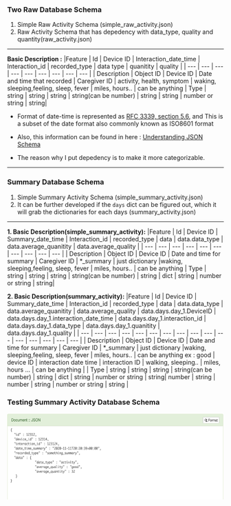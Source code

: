 ### Two Raw Database Schema
1. Simple Raw Activity Schema (simple_raw_activity.json)
2. Raw Activity Schema that has depedency with data_type, quality and quantity(raw_activity.json)
----
**Basic Description :** 
|Feature      |       Id      | Device ID | Interaction_date_time       | Interaction_id | recorded_type             | data type | quanitity | quality |
| ---         |      ---      | ---       | ---                         |      ---       |   ---                     | ---       | ---       | ---     |
| Description | Object ID     | Device ID | Date and time that recorded | Caregiver ID   | activity, health, symptom | waking, sleeping,feeling, sleep, fever | miles, hours.. | can be anything 
| Type        | string       | string | string | string(can be number) | string | string | number or string | string|

* Format of date-time is represented as [RFC 3339, section 5.6](https://json-schema.org/draft/2019-09/json-schema-validation.html), and This is a subset of the date format also commonly known as ISO8601 format

* Also, this information can be found in here : [Understanding JSON Schema](https://json-schema.org/understanding-json-schema/UnderstandingJSONSchema.pdf)

* The reason why I put depedency is to make it more categorizable.

----
### Summary Database Schema
1. Simple Summary Activity Schema (simple_summary_activity.json)
2. It can be further developed if the ``days`` dict can be figured out, which it will grab the dictionaries for each days (summary_activity.json)
----

**1. Basic Description(simple_summary_activity):**
|Feature      |       Id      | Device ID | Summary_date_time       | Interaction_id | recorded_type             | data  | data.data_type | data.average_quanitity | data.average_quality |
| ---         |      ---      | ---       | ---                     |      ---       |   ---                     | ---       | ---       | ---     | --- |
| Description | Object ID     | Device ID | Date and time for summary | Caregiver ID   | *_summary | just dictionary |waking, sleeping,feeling, sleep, fever | miles, hours.. | can be anything 
| Type        | string       | string | string | string(can be number) | string | dict | string | number or string | string|

**2. Basic Description(summary_activity):**
|Feature      |       Id      | Device ID | Summary_date_time       | Interaction_id | recorded_type             | data  | data.data_type | data.average_quanitity | data.average_quality | data.days.day_1.DeviceID | data.days.day_1.interaction_date_time | data.days.day_1.interaction_id | data.days.day_1.data_type | data.days.day_1.quanitity | data.days.day_1.quality |
| ---         |      ---      | ---       | ---                     |      ---       |   ---                     | ---       | ---       | ---     | --- | --- | --- | --- | --- | --- | --- |
| Description | Object ID     | Device ID | Date and time for summary | Caregiver ID   | *_summary | just dictionary |waking, sleeping,feeling, sleep, fever | miles, hours.. | can be anything ex : good | device ID | interaction date time | interaction ID | walking, sleeping.. | miles, hours ... | can be anything |
| Type        | string       | string | string | string(can be number) | string | dict | string | number or string | string| number | string | number | string | number or string | string |
### Testing Summary Activity Database Schema
<p align = "center">
  <img src="./img/test.png" width = "800" height = "200" >
</p>
